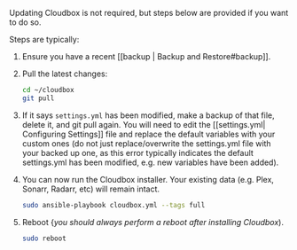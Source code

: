 Updating Cloudbox is not required, but steps below are provided if you want to do so. 


Steps are typically:

1. Ensure you have a recent [[backup | Backup and Restore#backup]]. 


2. Pull the latest changes:

   ```bash
   cd ~/cloudbox
   git pull
   ```

3. If it says `settings.yml` has been modified, make a backup of that file, delete it, and git pull again. You will need to edit the [[settings.yml| Configuring Settings]] file and replace the default variables with your custom ones (do not just replace/overwrite the settings.yml file with your backed up one, as this error typically indicates the default settings.yml has been modified, e.g. new variables have been added).

4. You can now run the Cloudbox installer. Your existing data (e.g. Plex, Sonarr, Radarr, etc) will remain intact.

   ```bash
   sudo ansible-playbook cloudbox.yml --tags full
   ```

5. Reboot {_you should always perform a reboot after installing Cloudbox_).

   ```bash
   sudo reboot
   ```


